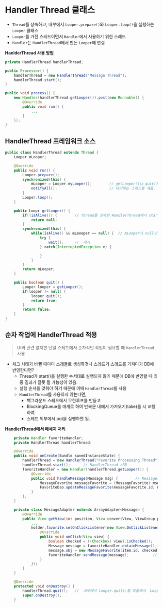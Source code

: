 # Handler Thread 클래스
* `Thread`를 상속하고, 내부에서 `Looper.prepare()`와 `Looper.loop()`을 실행하는 `Looper` 클래스
* `Looper`를 가진 스레드이면서 `Handler`에서 사용하기 위한 스레드
* `Handler`는 `HandlerThread`에서 만든 `Looper`에 연결

**HanlderThread 사용 방법**
```java
private HandlerThread handlerThread;

public Processor() {
    handlerThread = new HandlerThread("Message Thread");
    handlerThread.start();
}

public void process() {
    new Handler(handlerThread.getLooper()).post(new Runnable() {        // Handler의 세번째 생성자에 HandlerThread의  Looper를 전달. 이후에 이 Handler에서 보낸 Message가 HandlerThread에서 생성한 스레드에서 처리됨
        @Override
        public void run() {
            ...
        }
    });
}
```

## HandlerThread 프레임워크 소스
```java
public class HandlerThread extends Thread {
    Looper mLooper;

    @Override
    public void run() {
        Looper.prepare();
        synchronized(this) {
            mLooper = Looper.myLooper();        // getLooper()나 quit() 메소드에서 mLooper를 직접 사용하지 않음.
            notifyAll();                        // 대기하는 스레드를 깨움.
        }
        Looper.loop();
    }

    public Loopr getLooper() {
        if(!isAlive()) {        // Thread를 상속한 HandlerThread에서 start()를 호출했는지 체크. 
            return null;
        }
        synchronized(this) {
            while(isAlive() && mLoooper == null) {  // mLooper가 null인지 체크
                try {
                    wait();     //  대기
                } catch(InterruptedException e) {

                }
            }
        }
        return mLooper;
    }

    public boolean quit() {
        Looper looper = getLooper();
        if(looper != null) {
            looper.quit();
            return true;
        }
        return false;
    }
}
```

## 순차 작업에 HandlerThread 적용
> UI와 관련 없지만 단일 스레드에서 순차적인 작업이 필요할 때 `HandlerThread` 사용

  * 체크 사태가 바뀔 때마다 스레들르 생성하겆나 스레드가 스레드를 가져다가 DB에 반영한다면?
    * Thread가 start()를 실행한 수서대로 실행되지 않기 때문에 DB에 반영할 때 최종 결과가 잘못 될 가능성이 있음.
    * 실행 순서를 맞춰야 하기 때문에 이때 `HandlerThread`를 사용
    * `HandlerThread`를 사용하지 않는다면, 
      * 백그라운드 스레드에서 무한루프를 만들고
      * BlockingQueue를 매개로 하여 반복문 내에서 가져오기(take)를 시 ㄹ행하여
      * 스레드 외부에서 put을 실행하면 됨.


**HandlerThread에서 메세지 처리**
```java
    private Handler favoriteHandler;
    private HandlerThread handlerThread;

    @Override
    public void onCreate(Bundle savedInstanceState) {
        handlerThread = new HandlerThread("Favorite Processing Thread");
        handlerThread.start();      // HandlerThread 시작
        favoriteHandler = new Handler(handlerThread.getLooper()) {      // HandlerThread에서 만든 Looper를 Handler 생성자에 전달
            @Override
            public void handleMessage(Message msg) {        // Message를 받아서 DB에 반영
                MessageFavorite messageFavorite = (MessageFavorite) msg.obj;
                FavoriteDao.updateMessageFavorite(messageFavorite.id, messageFavorite.favorite);
            }
        };
    }

    private class MessageAdapter extends ArrayAdapter<Message> {
        @Override
        public View getView(int position, View convertView, ViewGroup parent) {
            ...
            holder.favorite.setOnClickListener(new View.OnClickListener() {
                @Override
                public void onClick(View view) {
                    boolean checked = ((Checkbox) view).isChecked();
                    Message message = favoriteHandler.obtainMessage();
                    message.obj = new MessageFavorite(item.id, checked);
                    favoriteHandler.sendMessage(message);           // 체크 박스를 선택 / 해제 할 때마다 Handler에 Message를 보냄.
                }
            });
        }
    }

    @Override
    protected void onDestroy() {
        handlerThread.quit();   //  내부에서 Looper.quit()를 호출해서  Looper 를 종료함.
        super.onDestroy();
    }
```

